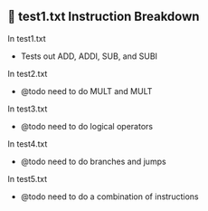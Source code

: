 ## 📄 test1.txt Instruction Breakdown
In test1.txt
- Tests out ADD, ADDI, SUB, and SUBI

In test2.txt
- @todo need to do MULT and MULT

In test3.txt
- @todo need to do logical operators

In test4.txt
- @todo need to do branches and jumps

In test5.txt
- @todo need to do a combination of instructions